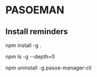 # PASOEMAN

## Install reminders
npm install -g .

npm ls -g --depth=0

npm uninstall -g pasoe-manager-cli

